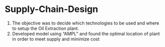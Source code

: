 # Supply-Chain-Design
1. The objective was to decide which technologies to be used and where to setup the Oil Extraction plant.
2. Developed model using “AMPL” and found the optimal location of plant in order to meet supply and minimize cost
